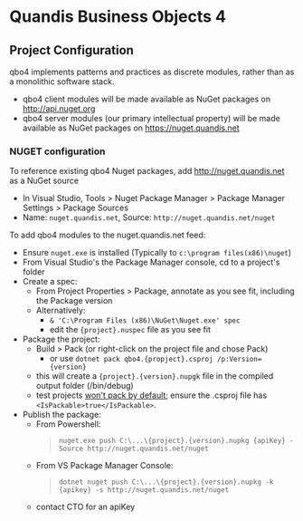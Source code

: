 # Quandis Business Objects 4

## Project Configuration

qbo4 implements patterns and practices as discrete modules, rather than as a monolithic software stack.

- qbo4 client modules will be made available as NuGet packages on http://api.nuget.org
- qbo4 server modules (our primary intellectual property) will be made available as NuGet packages on https://nuget.quandis.net


### NUGET configuration

To reference existing qbo4 Nuget packages, add http://nuget.quandis.net as a NuGet source 
- In Visual Studio, Tools > Nuget Package Manager > Package Manager Settings > Package Sources
- Name: `nuget.quandis.net`, Source: `http://nuget.quandis.net/nuget`

To add qbo4 modules to the nuget.quandis.net feed:
- Ensure `nuget.exe` is installed (Typically to `c:\program files(x86)\nuget`)
- From Visual Studio's the Package Manager console, cd to a project's folder
- Create a spec: 
  - From Project Properties > Package, annotate as you see fit, including the Package version
  - Alternatively:
    - `& 'C:\Program Files (x86)\NuGet\Nuget.exe' spec`
    - edit the `{project}.nuspec` file as you see fit
- Package the project:
  - Build > Pack (or right-click on the project file and chose Pack)
    - or use `dotnet pack qbo4.{propject}.csproj /p:Version={version}`
  - this will create a `{project}.{version}.nupgk` file in the compiled output folder (/bin/debug)
  - test projects [won't pack by default](https://github.com/Microsoft/vstest/issues/380); ensure the .csproj file has `<IsPackable>true</IsPackable>`.
- Publish the package:
  - From Powershell:
    > ```nuget.exe push C:\...\{project}.{version}.nupkg {apiKey} -Source http://nuget.quandis.net/nuget```
  - From VS Package Manager Console:
    > ```dotnet nuget push C:\...\{project}.{version}.nupkg -k {apikey} -s http://nuget.quandis.net/nuget```
  - contact CTO for an apiKey


